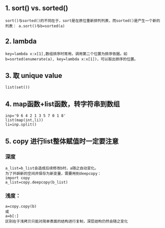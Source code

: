
## 1. sort() vs. sorted()
    sort()与sorted()的不同在于，sort是在原位重新排列列表，而sorted()是产生一个新的列表： a.sort()与b=sorted(a)

## 2. lambda
    key=lambda x:x[1],数组排序时常用，调用第二个位置为排序依据。如b=sorted(enumerate(a), key=lambda x:x[1])，可以取出排序的位置。

## 3. 取 unique value
    list(set())

## 4. map函数+list函数，转字符串到数组
    inp='9 6 4 2 1 3 5 7 0 1 8'
    list(map(int,li))
    li=inp.split()
    
## 5. copy 进行list整体赋值时一定要注意
### 深度
    a_list=b_list会造成后续修改b时，a随之自动变化。
    为了开辟新的空间并保存为新变量，需要用到deepcopy：
    import copy
    a_list=copy.deepcopy(b_list)
### 浅度：
    a=copy.copy(b)
    或
    a=b[:] 
    区别在于浅拷贝只能对简单表面的结构进行复制，深层结构仍然会随之变化
